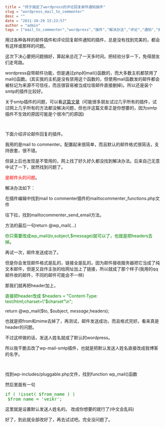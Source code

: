 ```toml
title = "终于搞定了wordpress的评论回复邮件通知插件"
slug = "wordpress_mail_to_commenter"
desc = ""
date = "2011-10-29 15:23:57"
author = "admin"
tags = ["mail_to_commenter","wordpress","插件","解决办法","评论","通知","邮件"]
```

用过各种各样的邮件插件和评论回复邮件通知的插件，总是没有找到完美的，都会有这样或那样的问题。

这次下决心要把问题搞好，算起来总花了一天多时间。把经验分享一下，免得朋友们走弯路。

<!--more-->wordpress自带邮件功能，但是通过php的mail()函数的，而大多数主机都禁用了mail()函数。(其实我的主机是没有禁用这个函数的，但使用mail函数发的邮件都会被标记为来源不可信任，而且很容易被当成垃圾邮件直接删掉)。所以还是装个smtp的插件比较好。

关于smtp插件的问题，可以看<a title="wordpress发邮件出现Could not connect to SMTP host的解决办法(转载)" href="http://veikr.com/201110/wordpress_could_not_connect_to_smtp_host.html">这篇文章</a>  (可能很多朋友试过几乎所有的插件，试过网上几乎所有的方法都没解决问题，但也许这篇文章正是你想要的，因为smtp插件不生效的原因可能是个很冷门的原因)

&nbsp;

下面介绍评论邮件回复的插件。

我用的是mail to commenter。配置起来很简单，而且默认的邮件格式很简洁，支持嵌套，很不错。

但装上后也发现是不管用的，网上找了好久好久都没找到解决办法。后来自己无意中试了一下，居然找到问题了。

<span style="color: #ff0000;">是邮件头的问题</span>。

解决办法如下：

在插件编辑中找到mail to commenter插件的mailtocommenter_functions.php文件

往下拉，找到mailtocommenter_send_email方法。

方法的最后一句return @wp_mail(...)

<span style="color: #008000;">你只需要改成wp_mail($to,$subject,$message)就可以了，也就是把headers去掉</span>。

再试一次，邮件发送成功了。

但是你会发现邮件格式是乱的，链接全是乱的。因为邮件接收服务器把它当成了纯文本邮件，但是又自作主张的给网址加上了链接，所以就成了那个样子(我用的qq邮件收的邮件，不同的邮件可能会不一样)

那我们就再把header加上，

<span style="color: #008000;">直接把header改成 $headers = "Content-Type: text/html;charset=\"$charset\"\n"; </span>

return @wp_mail($to, $subject, $message,$headers);

也就是把from和mime去掉了，再测试，邮件发送成功，而且格式完好。看来真是header的问题。

不过这样做的话，发送人姓名就成了默认的wordpress。

所以我干脆去改了wp-mail-smtp插件，也就是把默认发送人姓名直接改成我博客的名字。

&nbsp;

找到wp-includes/pluggable.php文件，找到function wp_mail()函数

然后里面有一句
<pre><span style="color: #008000;">if ( !isset( $from_name ) )</span>
<span style="color: #008000;"> $from_name = 'veikr';</span></pre>
这里就是设置默认发送人姓名的。
改成你想要的就行了(中文会乱码)

好了，到此就全部改好了，再去试试吧。完全没问题了。